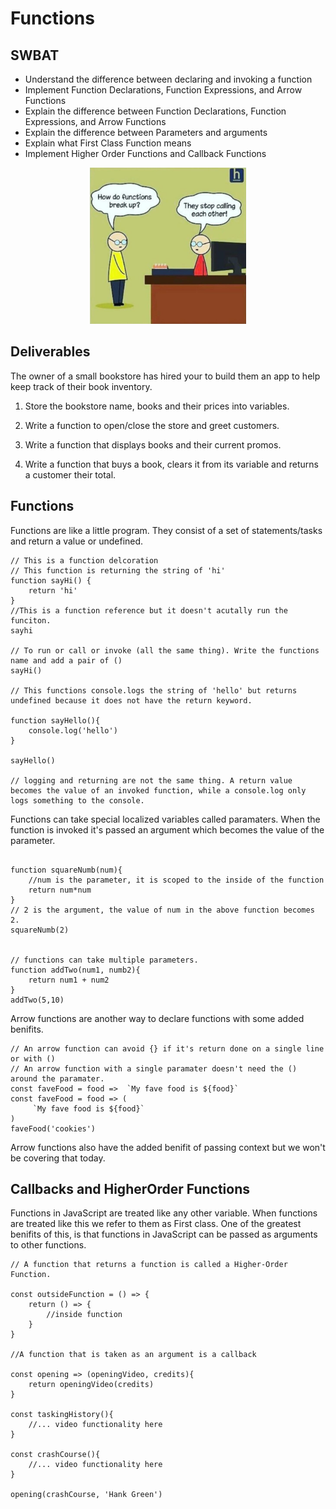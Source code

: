 # Functions
## SWBAT
- Understand the difference between declaring and invoking a function
- Implement Function Declarations, Function Expressions, and Arrow Functions
- Explain the difference between Function Declarations, Function Expressions, and Arrow Functions
- Explain the difference between Parameters and arguments
- Explain what First Class Function means
- Implement Higher Order Functions and Callback Functions

<p align="center">
    <img src="../assets/functions.jpeg" width="250" height="250">
</p>

## Deliverables 

The owner of a small bookstore has hired your to build them an app to help keep track of their book inventory. 

1. Store the bookstore name, books and their prices into variables.

2. Write a function to open/close the store and greet customers.

3. Write a function that displays books and their current promos.

4. Write a function that buys a book, clears it from its variable and returns a customer their total. 

## Functions
Functions are like a little program. They consist of a set of statements/tasks and return a value or undefined. 

```
// This is a function delcoration 
// This function is returning the string of 'hi'
function sayHi() {
    return 'hi'
}
//This is a function reference but it doesn't acutally run the funciton. 
sayhi

// To run or call or invoke (all the same thing). Write the functions name and add a pair of ()
sayHi()

// This functions console.logs the string of 'hello' but returns undefined because it does not have the return keyword.

function sayHello(){
    console.log('hello')
}

sayHello()

// logging and returning are not the same thing. A return value becomes the value of an invoked function, while a console.log only logs something to the console. 

```

Functions can take special localized variables called paramaters. When the function is invoked it's passed an argument which becomes the value of the parameter.

```

function squareNumb(num){
    //num is the parameter, it is scoped to the inside of the function
    return num*num
}
// 2 is the argument, the value of num in the above function becomes 2.
squareNumb(2)


// functions can take multiple parameters.
function addTwo(num1, numb2){
    return num1 + num2
}
addTwo(5,10)

```

Arrow functions are another way to declare functions with some added benifits.

```
// An arrow function can avoid {} if it's return done on a single line or with () 
// An arrow function with a single paramater doesn't need the () around the paramater. 
const faveFood = food =>  `My fave food is ${food}`
const faveFood = food => (
     `My fave food is ${food}`
)
faveFood('cookies')

```

Arrow functions also have the added benifit of passing context but we won't be covering that today. 

## Callbacks and HigherOrder Functions 

Functions in JavaScript are treated like any other variable. When functions are treated like this we refer to them as First class. One of the greatest benifits of this, is that functions in JavaScript can be passed as arguments to other functions.

```
// A function that returns a function is called a Higher-Order Function.

const outsideFunction = () => {
    return () => {
        //inside function
    }
}

//A function that is taken as an argument is a callback 

const opening => (openingVideo, credits){
    return openingVideo(credits)
}

const taskingHistory(){
    //... video functionality here
}

const crashCourse(){
    //... video functionality here
}

opening(crashCourse, 'Hank Green')

```




